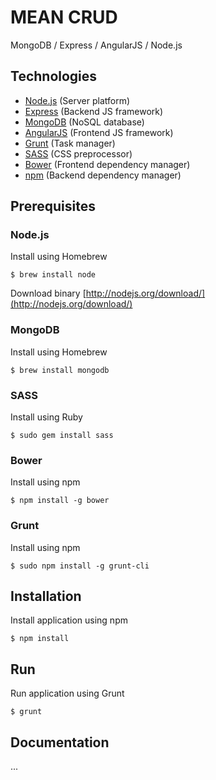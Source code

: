MEAN CRUD
===================
MongoDB / Express / AngularJS / Node.js

Technologies
-------------------
- [Node.js](http://nodejs.org) (Server platform)
- [Express](http://expressjs.com) (Backend JS framework)
- [MongoDB](http://mongodb.com) (NoSQL database)
- [AngularJS](http://angularjs.org) (Frontend JS framework)
- [Grunt](http://gruntjs.com) (Task manager)
- [SASS](http://sass-lang.com) (CSS preprocessor)
- [Bower](http://bower.io) (Frontend dependency manager)
- [npm](http://npmjs.org) (Backend dependency manager)

Prerequisites
-------------------
### Node.js
Install using Homebrew
```
$ brew install node
```

Download binary
[http://nodejs.org/download/](http://nodejs.org/download/)

### MongoDB
Install using Homebrew
```
$ brew install mongodb
```

### SASS
Install using Ruby
```
$ sudo gem install sass
```

### Bower
Install using npm
```
$ npm install -g bower
```

### Grunt
Install using npm
```
$ sudo npm install -g grunt-cli
```

Installation
-------------------
Install application using npm
```
$ npm install
```

Run
-------------------
Run application using Grunt
```
$ grunt
```

Documentation
-------------------
...
